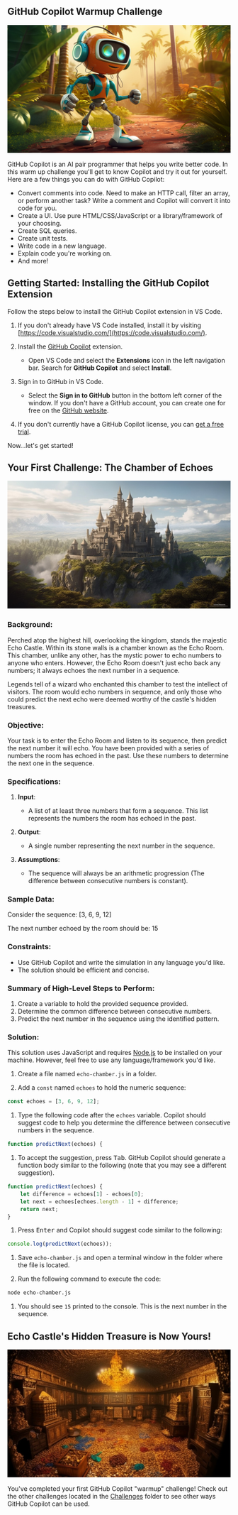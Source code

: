 ## GitHub Copilot Warmup Challenge

<img src="../Images/warm-up.jpg" />

GitHub Copilot is an AI pair programmer that helps you write better code. In this warm up challenge you'll get to know Copilot and try it out for yourself. Here are a few things you can do with GitHub Copilot:

- Convert comments into code. Need to make an HTTP call, filter an array, or perform another task? Write a comment and Copilot will convert it into code for you. 
- Create a UI. Use pure HTML/CSS/JavaScript or a library/framework of your choosing. 
- Create SQL queries.
- Create unit tests. 
- Write code in a new language.
- Explain code you're working on.
- And more!

## Getting Started: Installing the GitHub Copilot Extension

Follow the steps below to install the GitHub Copilot extension in VS Code.

1. If you don't already have VS Code installed, install it by visiting [https://code.visualstudio.com/](https://code.visualstudio.com/).

1. Install the [GitHub Copilot](https://marketplace.visualstudio.com/items?itemName=GitHub.copilot) extension.
    - Open VS Code and select the **Extensions** icon in the left navigation bar. Search for **GitHub Copilot** and select **Install**.
    
1. Sign in to GitHub in VS Code. 
    - Select the **Sign in to GitHub** button in the bottom left corner of the window. If you don't have a GitHub account, you can create one for free on the [GitHub website](https://github.com/signup).

1. If you don't currently have a GitHub Copilot license, you can [get a free trial](https://github.com/login?return_to=%2fgithub-copilot%2fsignup).

Now...let's get started!

## Your First Challenge: The Chamber of Echoes

<img src="../Images/echo-castle.jpg" />

### Background:

Perched atop the highest hill, overlooking the kingdom, stands the majestic Echo Castle. Within its stone walls is a chamber known as the Echo Room. This chamber, unlike any other, has the mystic power to echo numbers to anyone who enters. However, the Echo Room doesn't just echo back any numbers; it always echoes the next number in a sequence.

Legends tell of a wizard who enchanted this chamber to test the intellect of visitors. The room would echo numbers in sequence, and only those who could predict the next echo were deemed worthy of the castle's hidden treasures.

### Objective:

Your task is to enter the Echo Room and listen to its sequence, then predict the next number it will echo. You have been provided with a series of numbers the room has echoed in the past. Use these numbers to determine the next one in the sequence.

### Specifications:

1. **Input**:
    - A list of at least three numbers that form a sequence. This list represents the numbers the room has echoed in the past.
    
2. **Output**:
    - A single number representing the next number in the sequence.

3. **Assumptions**:
    - The sequence will always be an arithmetic progression (The difference between consecutive numbers is constant).

### Sample Data:

Consider the sequence: [3, 6, 9, 12]

The next number echoed by the room should be: 15

### Constraints:

- Use GitHub Copilot and write the simulation in any language you'd like.
- The solution should be efficient and concise.

### Summary of High-Level Steps to Perform:

1. Create a variable to hold the provided sequence provided.
2. Determine the common difference between consecutive numbers.
3. Predict the next number in the sequence using the identified pattern.


### Solution:

This solution uses JavaScript and requires [Node.js](https://nodejs.org) to be installed on your machine. However, feel free to use any language/framework you'd like.

1. Create a file named `echo-chamber.js` in a folder.

1. Add a `const` named `echoes` to hold the numeric sequence:

```js
const echoes = [3, 6, 9, 12];
```

1. Type the following code after the `echoes` variable. Copilot should suggest code to help you determine the difference between consecutive numbers in the sequence.

```js
function predictNext(echoes) {

```

1. To accept the suggestion, press <kbd>Tab</kbd>. GitHub Copilot should generate a function body similar to the following (note that you may see a different suggestion).

```js
function predictNext(echoes) {
    let difference = echoes[1] - echoes[0];
    let next = echoes[echoes.length - 1] + difference;
    return next;
} 
```

1. Press <kbd>Enter</kbd> and Copilot should suggest code similar to the following:

```js
console.log(predictNext(echoes));
```

1. Save `echo-chamber.js` and open a terminal window in the folder where the file is located.

1. Run the following command to execute the code:

```bash
node echo-chamber.js
```

1. You should see `15` printed to the console. This is the next number in the sequence. 

## Echo Castle's Hidden Treasure is Now Yours!

<img src="../Images/echo-castle-treasure.jpg" />

You've completed your first GitHub Copilot "warmup" challenge! Check out the other challenges located in the [Challenges](../Challenges) folder to see other ways GitHub Copilot can be used.

